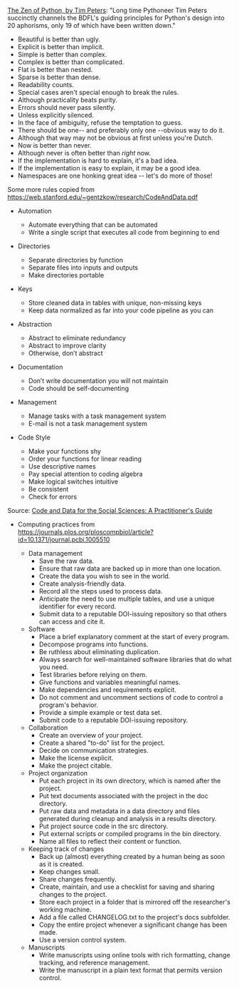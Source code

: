 [The Zen of Python, by Tim Peters](https://www.python.org/dev/peps/pep-0020/): "Long time Pythoneer Tim Peters succinctly channels the BDFL's guiding principles for Python's design into 20 aphorisms, only 19 of which have been written down."

* Beautiful is better than ugly.
* Explicit is better than implicit.
* Simple is better than complex.
* Complex is better than complicated.
* Flat is better than nested.
* Sparse is better than dense.
* Readability counts.
* Special cases aren't special enough to break the rules.
* Although practicality beats purity.
* Errors should never pass silently.
* Unless explicitly silenced.
* In the face of ambiguity, refuse the temptation to guess.
* There should be one-- and preferably only one --obvious way to do it.
* Although that way may not be obvious at first unless you're Dutch.
* Now is better than never.
* Although never is often better than *right* now.
* If the implementation is hard to explain, it's a bad idea.
* If the implementation is easy to explain, it may be a good idea.
* Namespaces are one honking great idea -- let's do more of those!

Some more rules copied from https://web.stanford.edu/~gentzkow/research/CodeAndData.pdf

* Automation
  - Automate everything that can be automated
  - Write a single script that executes all code from beginning to end

* Directories
  - Separate directories by function
  - Separate files into inputs and outputs
  - Make directories portable

* Keys
  - Store cleaned data in tables with unique, non-missing keys
  - Keep data normalized as far into your code pipeline as you can

* Abstraction
  - Abstract to eliminate redundancy
  - Abstract to improve clarity
  - Otherwise, don’t abstract

* Documentation 
  - Don’t write documentation you will not maintain
  - Code should be self-documenting

* Management
  - Manage tasks with a task management system
  - E-mail is not a task management system

* Code Style
  - Make your functions shy
  - Order your functions for linear reading
  - Use descriptive names
  - Pay special attention to coding algebra
  - Make logical switches intuitive
  - Be consistent
  - Check for errors

Source: [Code and Data for the Social Sciences: A Practitioner's Guide](https://web.stanford.edu/~gentzkow/research/CodeAndData.pdf)

* Computing practices from https://journals.plos.org/ploscompbiol/article?id=10.1371/journal.pcbi.1005510

  * Data management
    - Save the raw data.
    - Ensure that raw data are backed up in more than one location.
    - Create the data you wish to see in the world.
    - Create analysis-friendly data.
    - Record all the steps used to process data.
    - Anticipate the need to use multiple tables, and use a unique identifier for every record.
    - Submit data to a reputable DOI-issuing repository so that others can access and cite it.
  * Software
    - Place a brief explanatory comment at the start of every program.
    - Decompose programs into functions.
    - Be ruthless about eliminating duplication.
    - Always search for well-maintained software libraries that do what you need.
    - Test libraries before relying on them.
    - Give functions and variables meaningful names.
    - Make dependencies and requirements explicit.
    - Do not comment and uncomment sections of code to control a program's behavior.
    - Provide a simple example or test data set.
    - Submit code to a reputable DOI-issuing repository.
  * Collaboration
    - Create an overview of your project.
    - Create a shared "to-do" list for the project.
    - Decide on communication strategies.
    - Make the license explicit.
    - Make the project citable.
  * Project organization
    - Put each project in its own directory, which is named after the project.
    - Put text documents associated with the project in the doc directory.
    - Put raw data and metadata in a data directory and files generated during cleanup and analysis in a results directory.
    - Put project source code in the src directory.
    - Put external scripts or compiled programs in the bin directory.
    - Name all files to reflect their content or function.
  * Keeping track of changes
    - Back up (almost) everything created by a human being as soon as it is created.
    - Keep changes small.
    - Share changes frequently.
    - Create, maintain, and use a checklist for saving and sharing changes to the project.
    - Store each project in a folder that is mirrored off the researcher's working machine.
    - Add a file called CHANGELOG.txt to the project's docs subfolder.
    - Copy the entire project whenever a significant change has been made.
    - Use a version control system.
  * Manuscripts
    - Write manuscripts using online tools with rich formatting, change tracking, and reference management.
    - Write the manuscript in a plain text format that permits version control.
